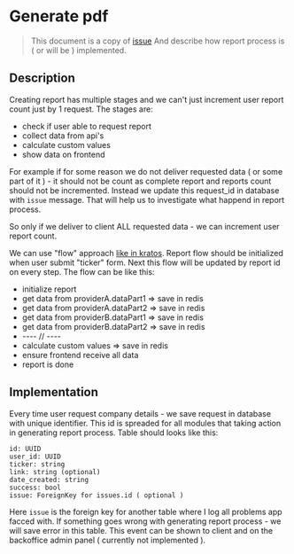 # Generate pdf

>This document is a copy of [issue](https://github.com/shaninalex/financial-analyzer/issues/53)
>And describe how report process is ( or will be ) implemented.

## Description

Creating report has multiple stages and we can't just increment user report count 
just by 1 request. The stages are:

- check if user able to request report
- collect data from api's
- calculate custom values
- show data on frontend

For example if for some reason we do not deliver requested data ( or some part 
of it ) - it should not be count as complete report and reports count should not 
be incremented. Instead we update this request_id in database with `issue` message.
That will help us to investigate what happend in report process.

So only if we deliver to client ALL requested data - we can increment user report 
count.

We can use "flow" approach [like in kratos](https://www.ory.sh/docs/kratos/self-service). 
Report flow should be initialized when user submit "ticker" form. Next this flow 
will be updated by report id on every step. The flow can be like this:

- initialize report
- get data from providerA.dataPart1 => save in redis
- get data from providerA.dataPart2 => save in redis
- get data from providerB.dataPart1 => save in redis
- get data from providerB.dataPart2 => save in redis
- ---- // ----
- calculate custom values => save in redis
- ensure frontend receive all data
- report is done

## Implementation

Every time user request company details - we save request in database with unique 
identifier. This id is spreaded for all modules that taking action in generating
report process. Table should looks like this:

```
id: UUID
user_id: UUID
ticker: string
link: string (optional)
date_created: string
success: bool
issue: ForeignKey for issues.id ( optional )
```

Here `issue` is the foreign key for another table where I log all problems app
facced with. If something goes wrong with generating report process - we will 
save error in this table. This event can be shown to client and on the backoffice
admin panel ( currently not implemented ).
